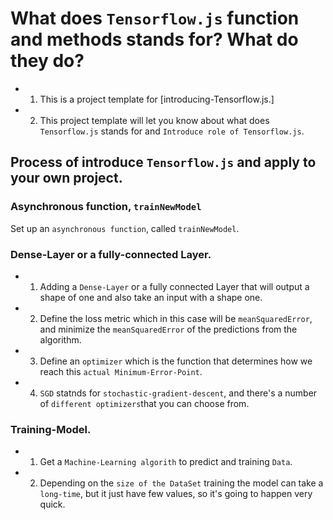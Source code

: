 # What does `Tensorflow.js` function and methods stands for? What do they do?

- 1. This is a project template for [introducing-Tensorflow.js.]
- 2. This project template will let you know about what does `Tensorflow.js` stands for and
`Introduce role of Tensorflow.js`.



## Process of introduce `Tensorflow.js` and apply to your own project.


### Asynchronous function, `trainNewModel` 

Set up an `asynchronous function`, called `trainNewModel`.


### Dense-Layer or a fully-connected Layer.

- 1. Adding a `Dense-Layer` or a fully connected Layer that will output a shape of one and also take an input with a shape one. 

- 2. Define the loss metric which in this case will be ```meanSquaredError```, and minimize the ```meanSquaredError``` of the predictions from the algorithm.

- 3. Define an `optimizer` which is the function that determines how we reach this ```actual Minimum-Error-Point```.

- 4. `SGD` statnds for ```stochastic-gradient-descent```, and there's a number of ```different optimizers```that you can choose from.


### Training-Model.

- 1. Get a `Machine-Learning algorith` to predict and training ```Data```.

- 2. Depending on the ```size of the DataSet``` training the model can take a ```long-time```, but it just have few values, so it's going to happen very quick.
